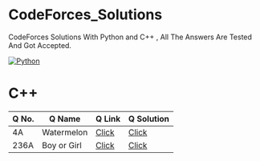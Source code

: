 # CodeForces_Solutions
CodeForces Solutions With Python and C++ , All The Answers Are Tested And Got Accepted.

[![Python](https://img.shields.io/badge/Python-yellow?logo=python&logoColor=white)](https://www.python.org/)

# C++
| Q No.|  Q Name  | Q Link | Q Solution |
| --- | --- | --- | --- |
| 4A | Watermelon | [Click](https://codeforces.com/problemset/problem/4/A) | [Click](https://github.com/AminShahrabi/CodeForces_Solutions/blob/main/C%2B%2B/4A%20-%20Watermelon.cpp) |
| 236A | Boy or Girl | [Click](https://codeforces.com/problemset/problem/236/A) | [Click](https://github.com/AminShahrabi/CodeForces_Solutions/blob/main/C%2B%2B/236A%20-%20Boy%20or%20Girl.cpp) |
